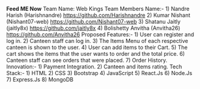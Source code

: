 **Feed ME Now**
Team Name: Web Kings
Team Members Name:-
                 1) Nandre Harish (Harishnandre) https://github.com/Harishnandre
                 2) Kumar Nishant (Nishant07-web) https://github.com/Nishant07-web
                 3) Shatanu Jaitly (jaitly8x) https://github.com/jaitly8x
                 4) Bolishetty Anvitha (Anvitha26) https://github.com/Anvitha26
Proposed Features:-
                1) User can register and log in.
                2) Canteen staff can log in.
                3) The Items Menu of each respective canteen is shown to the user.
                4) User can add items to their Cart.
                5) The cart shows the items that the user wants to order and the total price.
                6) Canteen staff can see orders that were placed.
                7) Order History.
Innovation:-
                1) Payment Integration.
                2) Canteen and items rating.
Tech Stack:-
                1) HTML
                2) CSS
                3) Bootstrap
                4) JavaScript
                5) React.Js
                6) Node.Js
                7) Express.Js
                8) MongoDB
                
                 
